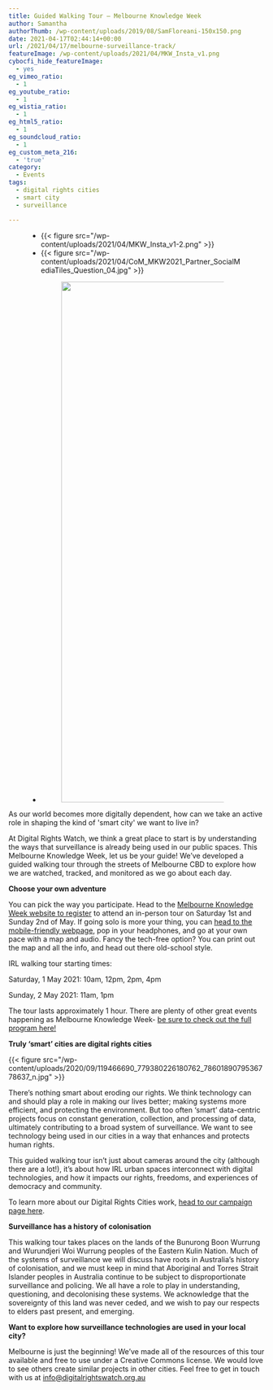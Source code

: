 ```yaml
---
title: Guided Walking Tour – Melbourne Knowledge Week
author: Samantha
authorThumb: /wp-content/uploads/2019/08/SamFloreani-150x150.png
date: 2021-04-17T02:44:14+00:00
url: /2021/04/17/melbourne-surveillance-track/
featureImage: /wp-content/uploads/2021/04/MKW_Insta_v1.png
cybocfi_hide_featureImage:
  - yes
eg_vimeo_ratio:
  - 1
eg_youtube_ratio:
  - 1
eg_wistia_ratio:
  - 1
eg_html5_ratio:
  - 1
eg_soundcloud_ratio:
  - 1
eg_custom_meta_216:
  - 'true'
category:
  - Events
tags:
  - digital rights cities
  - smart city
  - surveillance

---
```

<figure class="wp-block-gallery columns-3 is-cropped wp-block-gallery-11 is-layout-flex wp-block-gallery-is-layout-flex">

<ul class="blocks-gallery-grid">
  <li class="blocks-gallery-item">
{{< figure src="/wp-content/uploads/2021/04/MKW_Insta_v1-2.png" >}}
  </li>
  <li class="blocks-gallery-item">
{{< figure src="/wp-content/uploads/2021/04/CoM_MKW2021_Partner_SocialMediaTiles_Question_04.jpg" >}}
  </li>
  <li class="blocks-gallery-item">
    <figure><img loading="lazy" decoding="async" width="1024" height="1024" src="/wp-content/uploads/2021/04/Copy-of-Copy-of-sale-1024x1024.png" alt="" data-id="7767" data-link="https://digitalrightswatch.org.au/?attachment_id=7767" class="wp-image-7767" srcset="/wp-content/uploads/2021/04/Copy-of-Copy-of-sale-1024x1024.png 1024w, /wp-content/uploads/2021/04/Copy-of-Copy-of-sale-300x300.png 300w, /wp-content/uploads/2021/04/Copy-of-Copy-of-sale-150x150.png 150w, /wp-content/uploads/2021/04/Copy-of-Copy-of-sale-768x768.png 768w, /wp-content/uploads/2021/04/Copy-of-Copy-of-sale-1536x1536.png 1536w, /wp-content/uploads/2021/04/Copy-of-Copy-of-sale-2048x2048.png 2048w" sizes="(max-width: 1024px) 100vw, 1024px" /></figure>
  </li>
</ul></figure>

As our world becomes more digitally dependent, how can we take an active role in shaping the kind of 'smart city' we want to live in?

At Digital Rights Watch, we think a great place to start is by understanding the ways that surveillance is already being used in our public spaces. This Melbourne Knowledge Week, let us be your guide! We&#8217;ve developed a guided walking tour through the streets of Melbourne CBD to explore how we are watched, tracked, and monitored as we go about each day.

**Choose your own adventure**

You can pick the way you participate. Head to the [Melbourne Knowledge Week website to register][1] to attend an in-person tour on Saturday 1st and Sunday 2nd of May. If going solo is more your thing, you can <a href="https://www.melbournesurveillancetrack.com.au/" target="_blank" rel="noreferrer noopener">head to the mobile-friendly webpage</a>, pop in your headphones, and go at your own pace with a map and audio. Fancy the tech-free option? You can print out the map and all the info, and head out there old-school style.

IRL walking tour starting times:

Saturday, 1 May 2021: 10am, 12pm, 2pm, 4pm

Sunday, 2 May 2021: 11am, 1pm

The tour lasts approximately 1 hour. There are plenty of other great events happening as Melbourne Knowledge Week- [be sure to check out the full program here!][2]

**Truly &#8216;smart&#8217; cities are digital rights cities**

<div class="wp-block-image">
{{< figure src="/wp-content/uploads/2020/09/119466690_779380226180762_7860189079536778637_n.jpg" >}}
</div>

There&#8217;s nothing smart about eroding our rights. We think technology can and should play a role in making our lives better; making systems more efficient, and protecting the environment. But too often &#8216;smart&#8217; data-centric projects focus on constant generation, collection, and processing of data, ultimately contributing to a broad system of surveillance. We want to see technology being used in our cities in a way that enhances and protects human rights.

This guided walking tour isn&#8217;t just about cameras around the city (although there are a lot!), it&#8217;s about how IRL urban spaces interconnect with digital technologies, and how it impacts our rights, freedoms, and experiences of democracy and community.

To learn more about our Digital Rights Cities work, [head to our campaign page here][3].

**Surveillance has a history of colonisation**

This walking tour takes places on the lands of the Bunurong Boon Wurrung and Wurundjeri Woi Wurrung peoples of the Eastern Kulin Nation. Much of the systems of surveillance we will discuss have roots in Australia&#8217;s history of colonisation, and we must keep in mind that Aboriginal and Torres Strait Islander peoples in Australia continue to be subject to disproportionate surveillance and policing. We all have a role to play in understanding, questioning, and decolonising these systems. We acknowledge that the sovereignty of this land was never ceded, and we wish to pay our respects to elders past present, and emerging.

**Want to explore how surveillance technologies are used in your local city?**

Melbourne is just the beginning! We&#8217;ve made all of the resources of this tour available and free to use under a Creative Commons license. We would love to see others create similar projects in other cities. Feel free to get in touch with us at info@digitalrightswatch.org.au

 [1]: https://mkw.melbourne.vic.gov.au/event/watch-the-watcher/
 [2]: https://mkw.melbourne.vic.gov.au/
 [3]: https://digitalrightswatch.org.au/cities/
